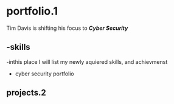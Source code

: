 # portfolio.1
Tim Davis is shifting his  focus to ***Cyber Security***
## -skills
-inthis place I will list my newly aquiered skills, and achievmenst 

- cyber security portfolio
 ## projects.2

